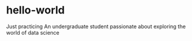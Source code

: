 # hello-world
Just practicing
An undergraduate student passionate about exploring the world of data science
